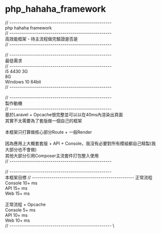 # php_hahaha_framework

// ---------------------------------------------------- \
php hahaha framework \
// ---------------------------------------------------- \
高效能框架 - 待主流程做完驗證是否是 \
// ---------------------------------------------------- \
 \
// ---------------------------------------------------- \
最低需求 \
// ---------------------------------------------------- \
i5 4430 3G \
8G \
Windows 10 64bit \
// ---------------------------------------------------- \
 \
// ---------------------------------------------------- \
製作動機 \
// ---------------------------------------------------- \
基於Laravel + Opcache很完整並可以以在40ms內渲染出頁面 \
其實不太需要為了套版做一個自己的框架 \
 \
本框架只打算做核心部分Route + 一般Render \
 \
因為應用上大概套套版 + API + Console，我沒有必要對所有模組都自己精製(我大部分也不會做) \
其他大部分引用Composer主流套件打包整入使用 \
// ---------------------------------------------------- \
 \
// ---------------------------------------------------- \
本框架目標
// ----------------------------------------------------
正常流程 \
Console 10+ ms  \
API 15+ ms \
Web 15+ ms \
 \
正常流程 + Opcache \
Console 5+ ms  \
API 10+ ms \
Web 10+ ms \
// ---------------------------------------------------- \
